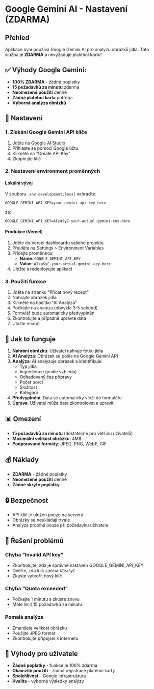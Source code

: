 # Google Gemini AI - Nastavení (ZDARMA)

## Přehled
Aplikace nyní používá Google Gemini AI pro analýzu obrázků jídla. Tato služba je **ZDARMA** a nevyžaduje platební kartu!

## ✅ Výhody Google Gemini:
- **100% ZDARMA** - žádné poplatky
- **15 požadavků za minutu** zdarma
- **Neomezené použití** denně
- **Žádná platební karta** potřeba
- **Výborná analýza obrázků**

## 🔧 Nastavení

### 1. Získání Google Gemini API klíče
1. Jděte na [Google AI Studio](https://makersuite.google.com/app/apikey)
2. Přihlaste se pomocí Google účtu
3. Klikněte na "Create API Key"
4. Zkopírujte klíč

### 2. Nastavení environment proměnných

#### Lokální vývoj
V souboru `.env.development.local` nahraďte:
```env
GOOGLE_GEMINI_API_KEY=your_gemini_api_key_here
```
za:
```env
GOOGLE_GEMINI_API_KEY=AIzaSyC-your-actual-gemini-key-here
```

#### Produkce (Vercel)
1. Jděte do Vercel dashboardu vašeho projektu
2. Přejděte na Settings > Environment Variables
3. Přidejte proměnnou:
   - **Name**: `GOOGLE_GEMINI_API_KEY`
   - **Value**: `AIzaSyC-your-actual-gemini-key-here`
4. Uložte a redeployujte aplikaci

### 3. Použití funkce
1. Jděte na stránku "Přidat nový recept"
2. Nahrajte obrázek jídla
3. Klikněte na tlačítko "AI Analýza"
4. Počkejte na analýzu (obvykle 3-5 sekund)
5. Formulář bude automaticky předvyplněn
6. Zkontrolujte a případně upravte data
7. Uložte recept


## 🎯 Jak to funguje

1. **Nahrání obrázku**: Uživatel nahraje fotku jídla
2. **AI Analýza**: Obrázek se pošle na Google Gemini API
3. **Analýza**: AI analyzuje obrázek a identifikuje:
   - Typ jídla
   - Ingredience (podle vzhledu)
   - Odhadovaný čas přípravy
   - Počet porcí
   - Složitost
   - Kategorii
4. **Předvyplnění**: Data se automaticky vloží do formuláře
5. **Úprava**: Uživatel může data zkontrolovat a upravit

## 📊 Omezení
- **15 požadavků za minutu** (dostatečné pro většinu uživatelů)
- **Maximální velikost obrázku**: 4MB
- **Podporované formáty**: JPEG, PNG, WebP, GIF

## 💰 Náklady
- **ZDARMA** - žádné poplatky
- **Neomezené použití** denně
- **Žádné skryté poplatky**

## 🔒 Bezpečnost
- API klíč je uložen pouze na serveru
- Obrázky se neukládají trvale
- Analýza probíhá pouze při požadavku uživatele

## 🐛 Řešení problémů

### Chyba "Invalid API key"
- Zkontrolujte, zda je správně nastaven GOOGLE_GEMINI_API_KEY
- Ověřte, zda klíč začíná `AIzaSyC`
- Zkuste vytvořit nový klíč

### Chyba "Quota exceeded"
- Počkejte 1 minutu a zkuste znovu
- Máte limit 15 požadavků za minutu

### Pomalá analýza
- Zmenšete velikost obrázku
- Použijte JPEG formát
- Zkontrolujte připojení k internetu

## 🎉 Výhody pro uživatele

- **Žádné poplatky** - funkce je 100% zdarma
- **Okamžité použití** - žádná registrace platební karty
- **Spolehlivost** - Google infrastruktura
- **Kvalita** - výborné výsledky analýzy 